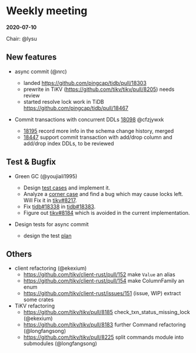 # Weekly meeting

**2020-07-10**

Chair: @lysu

## New features

* async commit (@nrc)
  - landed https://github.com/pingcap/tidb/pull/18303
  - prewrite in TiKV (https://github.com/tikv/tikv/pull/8205) needs review
  - started resolve lock work in TiDB https://github.com/pingcap/tidb/pull/18467
  
* Commit transactions with concurrent DDLs [18098](https://github.com/pingcap/tidb/pull/18098) @cfzjywxk
  - [18195](https://github.com/pingcap/tidb/pull/18195) record more info in the schema change history, merged
  - [18447](https://github.com/pingcap/tidb/pull/18447) support commit transaction with add/drop column and add/drop index DDLs, to be reviewed

## Test & Bugfix
* Green GC (@youjiali1995)
  - Design [test cases](https://docs.google.com/spreadsheets/d/168mV9vIKOvtDfhsfr8BXx9zvp7APddU9ZJE9f3URv6M/edit#gid=0) and implement it.
  - Analyze a [corner case](https://docs.google.com/document/d/14eHWwtx3KTRpW8bzx876pp0V_1AAh19QRUJv8H2lM9Q/edit?ts=5f05c209) and find a bug which may cause locks left. Will Fix it in [tikv#8217](https://github.com/tikv/tikv/pull/8217).
  - Fix [tidb#18338](https://github.com/pingcap/tidb/issues/18338) in [tidb#18383](https://github.com/pingcap/tidb/pull/18383).
  - Figure out [tikv#8184](https://github.com/tikv/tikv/issues/8184) which is avoided in the current implementation.
  
* Design tests for async commit
  - design the test [plan](https://docs.google.com/document/d/18T_3UsJ6DFOmurJ8dmuDuDz9acWktKnuv8r9Lj20f7Q/edit#)
  
## Others

* client refactoring (@ekexium)
  - https://github.com/tikv/client-rust/pull/152 make `Value` an alias
  - https://github.com/tikv/client-rust/pull/154 make ColumnFamily an enum
  - https://github.com/tikv/client-rust/issues/151 (issue, WIP) extract some crates
* TiKV refactoring
  - https://github.com/tikv/tikv/pull/8185 check_txn_status_missing_lock (@ekexium)
  - https://github.com/tikv/tikv/pull/8183 further Command refactoring (@longfangsong)
  - https://github.com/tikv/tikv/pull/8225 split commands module into submodules (@longfangsong)
